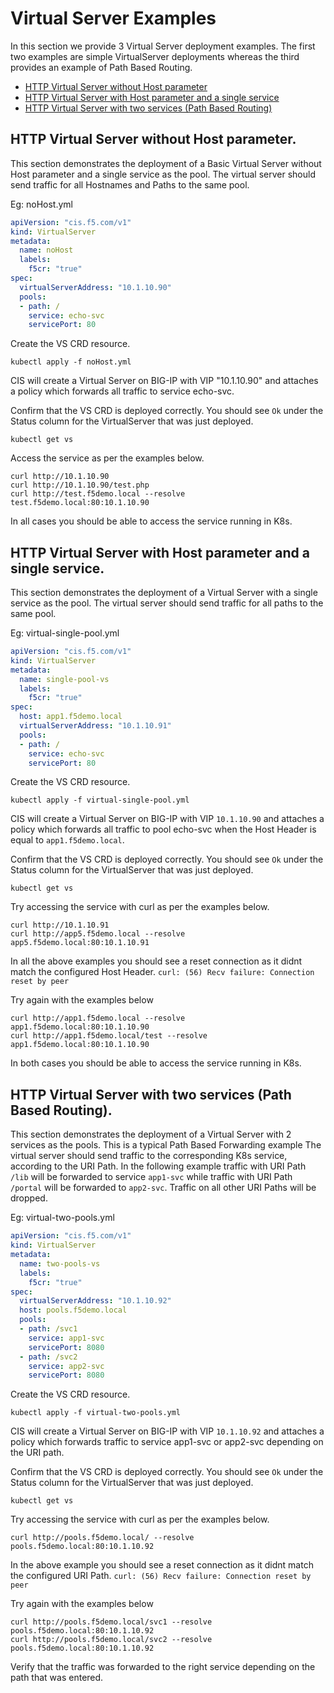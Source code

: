 # Virtual Server Examples

In this section we provide 3 Virtual Server deployment examples. The first two examples are simple VirtualServer deployments whereas the third provides an example of Path Based Routing.

- [HTTP Virtual Server without Host parameter](#http-virtual-server-without-host-parameter)
- [HTTP Virtual Server with Host parameter and a single service](#http-virtual-server-with-host-parameter-and-a-single-service)
- [HTTP Virtual Server with two services (Path Based Routing)](#http-virtual-server-with-two-services-path-based-routing)


## HTTP Virtual Server without Host parameter.

This section demonstrates the deployment of a Basic Virtual Server without Host parameter and a single service as the pool. The virtual server should send traffic for all Hostnames and Paths to the same pool.


Eg: noHost.yml
```yml
apiVersion: "cis.f5.com/v1"
kind: VirtualServer
metadata:
  name: noHost
  labels:
    f5cr: "true"
spec:
  virtualServerAddress: "10.1.10.90"
  pools:
  - path: /
    service: echo-svc
    servicePort: 80
```

Create the VS CRD resource. 
```
kubectl apply -f noHost.yml
```
CIS will create a Virtual Server on BIG-IP with VIP "10.1.10.90" and attaches a policy which forwards all traffic to service echo-svc.   


Confirm that the VS CRD is deployed correctly. You should see `Ok` under the Status column for the VirtualServer that was just deployed.
```
kubectl get vs 
```

Access the service as per the examples below. 

```
curl http://10.1.10.90 
curl http://10.1.10.90/test.php
curl http://test.f5demo.local --resolve test.f5demo.local:80:10.1.10.90
```

In all cases you should be able to access the service running in K8s.




## HTTP Virtual Server with Host parameter and a single service.

This section demonstrates the deployment of a Virtual Server with a single service as the pool.
The virtual server should send traffic for all paths to the same pool.

Eg: virtual-single-pool.yml
```yml
apiVersion: "cis.f5.com/v1"
kind: VirtualServer
metadata:
  name: single-pool-vs
  labels:
    f5cr: "true"
spec:
  host: app1.f5demo.local
  virtualServerAddress: "10.1.10.91"
  pools:
  - path: /
    service: echo-svc
    servicePort: 80
```

Create the VS CRD resource. 
```
kubectl apply -f virtual-single-pool.yml
```
CIS will create a Virtual Server on BIG-IP with VIP `10.1.10.90` and attaches a policy which forwards all traffic to pool echo-svc when the Host Header is equal to `app1.f5demo.local`.   


Confirm that the VS CRD is deployed correctly. You should see `Ok` under the Status column for the VirtualServer that was just deployed.
```
kubectl get vs 
```

Try accessing the service with curl as per the examples below. 
```
curl http://10.1.10.91
curl http://app5.f5demo.local --resolve app5.f5demo.local:80:10.1.10.91
```

In all the above examples you should see a reset connection as it didnt match the configured Host Header.
`curl: (56) Recv failure: Connection reset by peer`

Try again with the examples below
```
curl http://app1.f5demo.local --resolve app1.f5demo.local:80:10.1.10.90
curl http://app1.f5demo.local/test --resolve app1.f5demo.local:80:10.1.10.90
```

In both cases you should be able to access the service running in K8s.



## HTTP Virtual Server with two services (Path Based Routing).

This section demonstrates the deployment of a Virtual Server with 2 services as the pools. This is a typical Path Based Forwarding example
The virtual server should send traffic to the corresponding K8s service, according to the URI Path. In the following example traffic with URI Path `/lib` will be forwarded to service `app1-svc` while traffic with URI Path `/portal` will be forwarded to `app2-svc`. Traffic on all other URI Paths will be dropped. 

Eg: virtual-two-pools.yml

```yml
apiVersion: "cis.f5.com/v1"
kind: VirtualServer
metadata:
  name: two-pools-vs
  labels:
    f5cr: "true"
spec:
  virtualServerAddress: "10.1.10.92"
  host: pools.f5demo.local
  pools:
  - path: /svc1
    service: app1-svc
    servicePort: 8080
  - path: /svc2
    service: app2-svc
    servicePort: 8080    
```

Create the VS CRD resource. 
```
kubectl apply -f virtual-two-pools.yml
```
CIS will create a Virtual Server on BIG-IP with VIP `10.1.10.92` and attaches a policy which forwards traffic to service app1-svc or app2-svc depending on the URI path.   


Confirm that the VS CRD is deployed correctly. You should see `Ok` under the Status column for the VirtualServer that was just deployed.
```
kubectl get vs 
```

Try accessing the service with curl as per the examples below. 
```
curl http://pools.f5demo.local/ --resolve pools.f5demo.local:80:10.1.10.92

```
In the above example you should see a reset connection as it didnt match the configured URI Path.
`curl: (56) Recv failure: Connection reset by peer`



Try again with the examples below
```
curl http://pools.f5demo.local/svc1 --resolve pools.f5demo.local:80:10.1.10.92
curl http://pools.f5demo.local/svc2 --resolve pools.f5demo.local:80:10.1.10.92
```

Verify that the traffic was forwarded to the right service depending on the path that was entered.

